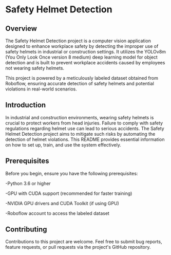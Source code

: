 # Safety Helmet Detection

## **Overview**

The Safety Helmet Detection project is a computer vision application designed to enhance workplace safety by detecting the improper use of safety helmets in industrial or construction settings. It utilizes the YOLOv8m (You Only Look Once version 8 medium) deep learning model for object detection and is built to prevent workplace accidents caused by employees not wearing safety helmets.

This project is powered by a meticulously labeled dataset obtained from Roboflow, ensuring accurate detection of safety helmets and potential violations in real-world scenarios.

## **Introduction**

In industrial and construction environments, wearing safety helmets is crucial to protect workers from head injuries. Failure to comply with safety regulations regarding helmet use can lead to serious accidents. The Safety Helmet Detection project aims to mitigate such risks by automating the detection of helmet violations. This README provides essential information on how to set up, train, and use the system effectively.

## **Prerequisites**
Before you begin, ensure you have the following prerequisites:

-Python 3.6 or higher

-GPU with CUDA support (recommended for faster training)

-NVIDIA GPU drivers and CUDA Toolkit (if using GPU)

-Roboflow account to access the labeled dataset

## **Contributing**

Contributions to this project are welcome. Feel free to submit bug reports, feature requests, or pull requests via the project's GitHub repository.
